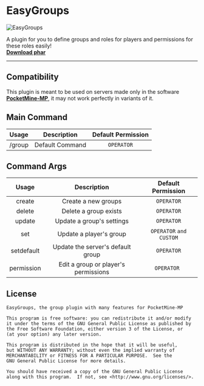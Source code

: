# EasyGroups 
![EasyGroups](https://media.discordapp.net/attachments/645792232632221729/1032113968845697034/57_Sem_Titulo_20221018041500.png)

A plugin for you to define groups and roles for players and permissions for these roles easily! <br> **[Download phar]()**
- - - -
## Compatibility 
This plugin is meant to be used on servers made only in the software **[PocketMine-MP](https://github.com/pmmp/PocketMine-MP)**, it may not work perfectly in variants of it.

## Main Command
| Usage |   Description   | Default Permission |
| :---: | :---------: | :----------------: |
| /group | Default Command | `OPERATOR` |

## Command Args
| Usage | Description | Default Permission |
| :-----: | :---------: | :-------: |
| create | Create a new groups | `OPERATOR` |
| delete | Delete a group exists | `OPERATOR` |
| update | Update a group's settings | `OPERATOR` |
|  set   | Update a player's group | `OPERATOR` `and` `CUSTOM` |
| setdefault | Update the server's default group | `OPERATOR`
| permission | Edit a group or player's permissions | `OPERATOR ` | 

## License
```
EasyGroups, the group plugin with many features for PocketMine-MP

This program is free software: you can redistribute it and/or modify
it under the terms of the GNU General Public License as published by
the Free Software Foundation, either version 3 of the License, or
(at your option) any later version.

This program is distributed in the hope that it will be useful,
but WITHOUT ANY WARRANTY; without even the implied warranty of
MERCHANTABILITY or FITNESS FOR A PARTICULAR PURPOSE.  See the
GNU General Public License for more details.

You should have received a copy of the GNU General Public License
along with this program.  If not, see <http://www.gnu.org/licenses/>.
``` 
